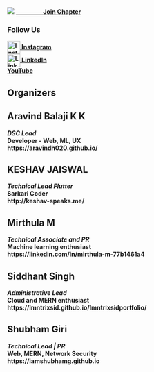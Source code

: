 <img src="https://github.com/dsc-srmrmp/dsc-srmrmp.github.io/blob/master/assets/DSC%20SRM%20IST,%20Ramapuram%20Campus%20Logo%20x1.png?raw=true">
<a href="https://dsc.community.dev/srm-institute-of-science-and-technology-ramapuram/" align="center"> <b>&nbsp;&nbsp;&nbsp;&nbsp;&nbsp;&nbsp;&nbsp;&nbsp;&nbsp;&nbsp;&nbsp;&nbsp;&nbsp;&nbsp;&nbsp;&nbsp;&nbsp;&nbsp;&nbsp;Join Chapter<b></a>
  <p> <h3>Follow Us</h3> 
  <a href="https://www.instagram.com/dscsrm.rmp/"><img align="center" alt="Instagram" width="30px" height="30" src="https://github.com/TheDudeThatCode/TheDudeThatCode/raw/master/Assets/Instagram.svg" style="max-width:100%;">&nbsp;Instagram </a> <br>
  <a href="https://www.linkedin.com/company/dsc-srm-ramapuram/"><img align="center" alt="LinkedIn" width="30px" height="30" src="https://github.com/TheDudeThatCode/TheDudeThatCode/raw/master/Assets/Linkedin.svg" style="max-width:100%;">&nbsp;LinkedIn </a> <br>
  <a href="https://youtube.com/channel/UCEym9CYeeSWiMtQwN9YQXOQ"> YouTube</a>
 </p>
  <h2> Organizers </h2>
<h2>Aravind Balaji K K</h2> 
  <p> <i>DSC Lead</i> <br> Developer - Web, ML, UX <br> https://aravindh020.github.io/ </p>

<h2>KESHAV JAISWAL</h2> 
<p> <i>Technical Lead Flutter</i><br> Sarkari Coder<br> http://keshav-speaks.me/ </p>

<h2>Mirthula M</h2> 
<p><i> Technical Associate and PR </i><br> Machine learning enthusiast <br> https://linkedin.com/in/mirthula-m-77b1461a4 </p>

<h2>Siddhant Singh</h2>
<p><i>Administrative Lead</i>  <br> Cloud and MERN enthusiast <br> https://lmntrixsid.github.io/lmntrixsidportfolio/ </p>

<h2>Shubham Giri</h2>
<p><i>Technical Lead | PR</i> <br>Web, MERN, Network Security <br> https://iamshubhamg.github.io</p>
